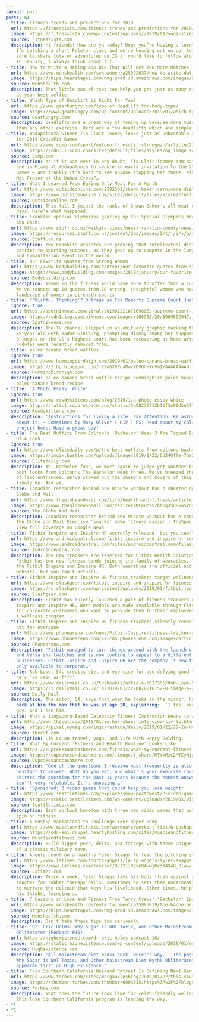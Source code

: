 ```yaml
---
layout: post
posts: &1
- title: Fitness trends and predictions for 2019
  url: https://fitnessista.com/fitness-trends-and-predictions-for-2019/
  image: https://fitnessista.com/wp-content/uploads//2019/01/yoga-strength.jpg
  source: Fitnessista.com
  description: Hi friends! How are ya today? Hope you’re having a lovely morning!
    I’m catching a short Peloton class and we’re heading out on our trip. I’ll be
    sure to share lots of adventures on IG if you’d like to follow along the fun.
    In January, I always think about fit…
- title: How to Write a Dating App Bio That Will Get You More Matches
  url: https://www.menshealth.com/sex-women/a25992637/how-to-write-dating-app-bio-tinder-bumble/
  image: https://hips.hearstapps.com/hmg-prod.s3.amazonaws.com/images/businessman-texting-on-cell-phone-in-subway-station-royalty-free-image-904590648-1548177235.jpg?crop=1.00xw:0.753xh;0,0.247xh&resize=1200:*
  source: Menshealth.com
  description: That little box of text can help you get just as many right-swipes
    as your best selfie.
- title: Which Type of Deadlift is Right For You?
  url: https://www.gearhungry.com/type-of-deadlift-for-body-type/
  image: https://www.gearhungry.com/wp-content/uploads/2019/01/which-type-of-deadlift-is-right-for-you.jpg
  source: Gearhungry.com
  description: Deadlifts are a great way of toning up because more muscles get worked
    than any other exercise. Here are a few deadlifts which are simple but effective.
- title: Wodapalooza winner Tia-Clair Toomey looks just as unbeatable as Mat Fraser
    for 2019 CrossFit Games
  url: https://www.scmp.com/sport/outdoor/crossfit-strongman/article/2183123/wodapalooza-winner-tia-clair-toomey-looks-just
  image: https://cdn3.i-scmp.com/sites/default/files/styles/og_image_scmp_generic/public/images/methode/2019/01/22/65645790-1dfa-11e9-9b66-f8d7b487d426_image_hires_124001.jpg?itok=zOCVwt9E
  source: Scmp.com
  description: As if it was ever in any doubt, Tia-Clair Toomey dominated from day
    one in Miami at Wodapalooza to secure an early invitation to the 2019 CrossFit
    Games – and frankly it’s hard to see anyone stopping her there, either. Just like
    Mat Fraser at the Dubai CrossF…
- title: What I Learned From Eating Only Meat For A Month
  url: https://www.outsideonline.com/2382501/shawn-baker-carnivore-diet-test
  image: https://www.outsideonline.com/sites/default/files/styles/full-page/public/2019/01/15/carnivore-diet-guy_h.jpg?itok=VyOfU3NQ
  source: Outsideonline.com
  description: This fall I joined the ranks of Shawn Baker's all-meat cult for 30
    days. Here's what happened.
- title: Franklin special olympians gearing up for Special Olympics World Games in
    Abu Dhabi
  url: https://www.stuff.co.nz/waikato-times/news/franklin-county-news/110084265/franklin-special-olympians-gearing-up-for-special-olympics-world-games-in-abu-dhabi
  image: https://resources.stuff.co.nz/content/dam/images/1/t/j/i/v/p/image.related.StuffLandscapeSixteenByNine.1420x800.1tjhk9.png/1548127155031.jpg
  source: Stuff.co.nz
  description: Two Franklin athletes are proving that intellectual disability is no
    barrier to sporting success, as they gear up to compete in the largest sports
    and humanitarian event in the world.
- title: Our Favorite Quotes from Strong Women
  url: https://www.bodybuilding.com/content/our-favorite-quotes-from-strong-women.html
  image: https://www.bodybuilding.com/images/2019/january/our-favorite-quotes-from-strong-women-header-960x540.jpg
  source: Bodybuilding.com
  description: Women in the fitness world have more to offer than a cute workout outfit.
    We've rounded up 10 quotes from 10 strong, insightful women who have shaped the
    landscape of women in strength sports.
- title: "'Wishful Thinking'? Outrage as Fox Reports Supreme Court Justice's 'Death'"
  ignore: true
  url: https://sputniknews.com/viral/201901221071696062-supreme-court-justice-death-error/
  image: https://cdn1.img.sputniknews.com/images/106965/20/1069652047.jpg
  source: Sputniknews.com
  description: The TV channel slipped in an obituary graphic marking the death of
    85-year-old Ruth Bader Ginsburg, prompting dismay among her supporters. One of
    9 judges on the US's highest court has been recovering at home after cancerous
    nodules were recently removed from…
- title: paleo banana bread waffles
  ignore: true
  url: https://www.hummingbirdhigh.com/2019/01/paleo-banana-bread-waffles.html
  image: https://3.bp.blogspot.com/-7to6XRPnaNw/XDVOhHXoVmI/AAAAAAAAU_I/C_BZjpWdXvMhUhwpcuCxcSJoRWim1pzRgCLcBGAs/w1200-h630-p-k-no-nu/paleo_banana_bread_waffle_recipe_IMG_2315.jpg
  source: Hummingbirdhigh.com
  description: paleo banana bread waffle recipe hummingbird paleo banana waffles recipe
    paleo banana bread recipe
- title: 'A Photo Essay: White'
  ignore: true
  url: https://www.rowdykittens.com/blog/2019/1/a-photo-essay-white
  image: http://static1.squarespace.com/static/5a98236712b13f3e90dbe2f7/5a9b325724012c49fc308e50/5c477e3cb91c91570015213d/1548190611065/Colors.jpg?format=1500w
  source: Rowdykittens.com
  description: 'Instructions for living a life: Pay attention. Be astonished. Tell
    about it. — Sometimes by Mary Oliver ( RIP ) PS: Read about my color themed photography
    project here. Have a great day!'
- title: The Best Outfits From Colton's 'Bachelor' Week 3 Are Topped By A Treasure
    Of A Look
  ignore: true
  url: https://www.elitedaily.com/p/the-best-outfits-from-coltons-bachelor-week-3-are-topped-by-a-treasure-of-a-look-15863476
  image: https://imgix.bustle.com/uploads/image/2019/1/22/6d240ffe-7ba2-439b-8b5b-8be46cf1882e-150439_5870.jpg?w=1200&h=630&q=70&fit=crop&crop=faces&fm=jpg
  source: Elitedaily.com
  description: Ah, Bachelor fans, we meet again to judge yet another batch of the
    best looks from Colton's The Bachelor week three. We've breezed through a whirlwind
    of limo entrances. We've staked out the shakers and movers of this season will
    likely be. And we…
- title: Canadian researcher behind one-minute workout has a shorter option - The
    Globe and Mail
  url: https://www.theglobeandmail.com/life/health-and-fitness/article-the-canadian-researcher-who-coined-the-one-minute-workout-has-an-even/
  image: https://www.theglobeandmail.com/resizer/MLaHbsS7bb0gJSD8vw5rdQ8pcOc=/1200x0/filters:quality(80)/arc-anglerfish-tgam-prod-tgam.s3.amazonaws.com/public/YXNFPGVGERGNZPRBNEVMYYRPZQ.JPG
  source: The Globe And Mail
  description: Canadian researcher behind one-minute workout has a shorter option
    The Globe and Mail Exercise 'snacks' make fitness easier | TheSpec.com TheSpec.com
    View full coverage on Google News
- title: Fitbit Inspire and Inspire HR secretly released, but you can't buy them
  url: https://www.androidcentral.com/fitbit-inspire-and-inspire-hr-secretly-released-you-cant-buy-them
  image: https://www.androidcentral.com/sites/androidcentral.com/files/styles/large/public/article_images/2019/01/fitbit-inspire-inspire-hr%20cropped.jpg?itok=u5yw1a_w
  source: Androidcentral.com
  description: The new trackers are reserved for Fitbit Health Solutions customers.
    Fitbit has two new fitness bands joining its family of wearables. They're called
    the Fitbit Inspire and Inspire HR. Both wearables are official and on Fitbit's
    website, but you can't actuall…
- title: Fitbit Inspire and Inspire HR fitness trackers target wellness programs
  url: https://www.slashgear.com/fitbit-inspire-and-inspire-hr-fitness-trackers-target-wellness-programs-21562956/
  image: https://c.slashgear.com/wp-content/uploads/2019/01/fitbit.jpg
  source: Slashgear.com
  description: Fitbit has quietly launched a pair of fitness trackers called the Fitbit
    Inspire and Inspire HR. Both models are made available through Fitbit Health Solutions
    for corporate customers who want to provide them to their employees as part of
    a wellness program. …
- title: Fitbit Inspire and Inspire HR fitness trackers silently revealed, but they're
    not for everyone
  url: https://www.phonearena.com/news/Fitbit-Inspire-fitness-tracker-revealed_id113037
  image: https://www.phonearena.com//i-cdn.phonearena.com/images/article/113037-two/Fitbit-Inspire-and-Inspire-HR-fitness-trackers-silently-revealed-but-theyre-not-for-everyone.jpg
  source: Phonearena.com
  description: 'Fitbit managed to turn things around with the launch of the Ionic
    and Versa smartwatches and is now looking to appeal to a different type of customers:
    businesses. Fitbit Inspire and Inspire HR are the company''s new fitness trackers
    only available to corporat…'
- title: Rob Lowe, 54, credits diet and exercise for age-defying good looks and admits
    he's 'as vain as f***'
  url: https://www.dailymail.co.uk/tvshowbiz/article-6617385/Rob-Lowe-54-credits-diet-exercise-age-defying-good-looks-admits-hes-vain-f.html
  image: https://i.dailymail.co.uk/1s/2019/01/22/00/8816152-0-image-a-27_1548117158939.jpg
  source: Daily Mail
  description: The actor, 54, says that when he looks in the mirror, he sees looking
    back at him the man that he was at age 28, explaining:  'I feel exactly like that
    guy. And I see him.'
- title: What a Singapore-Based Celebrity Fitness Instructor Wears to Work
  url: http://www.thecut.com/2019/01/in-her-shoes-interview-liv-lo.html
  image: https://pixel.nymag.com/imgs/fashion/daily/2019/01/22/22-In-Her-Shoes-1-LivLo627-Edit.w1200.h630.jpg
  source: Thecut.com
  description: Liv Lo on travel, yoga, and life with Henry Golding.
- title: What My Current 'Fitness and Health Routine' Looks Like
  url: https://cupcakesandcashmere.com/fitness/what-my-current-fitness-and-health-routine-looks-like
  image: https://cupcakesandcashmere.com/.image/t_share/MTYxMzc2MTEyNjg3OTgyNTA0/img_4713.jpg
  source: Cupcakesandcashmere.com
  description: 'One of the questions I receive most frequently is also one I''m most
    hesitant to answer: What do you eat, and what''s your exercise routine? I''ve
    skirted the question for the past 11 years because the honest answer, frankly,
    isn''t very relatable. It''s annoying,…'
- title: 'Sponsored: 3 video games that could help you lose weight'
  url: https://www.seattletimes.com/explore/shop-northwest/3-video-games-that-could-help-you-lose-weight/
  image: https://static.seattletimes.com/wp-content/uploads/2019/01/vidgame1_0127-1200x630.jpg
  source: Seattletimes.com
  description: Beat workout boredom with three new video games that put a whole new
    spin on fitness.
- title: 6 Pushup Variations to Challenge Your Upper Body
  url: https://www.muscleandfitness.com/workouts/workout-tips/6-pushup-variations-challenge-your-upper-body
  image: https://cdn-ami-drupal.heartyhosting.com/sites/muscleandfitness.com/files/media/1109-main-pushup-plates.jpg
  source: Muscleandfitness.com
  description: Build bigger pecs, delts, and triceps with these unique variations
    of a classic military move.
- title: Angels count on a healthy Tyler Skaggs to lead the pitching staff
  url: https://www.latimes.com/sports/angels/la-sp-angels-tyler-skaggs-20190121-story.html
  image: https://www.latimes.com/resizer/B7I21id2veQ4wwjHcdX4X4B_Zlw=/1200x0/arc-anglerfish-arc2-prod-tronc.s3.amazonaws.com/public/2RSJNW5PC5HD7G72IIYKOQWA2U.jpg
  source: Latimes.com
  description: Twice a week, Tyler Skaggs lays his body flush against a yoga mat and
    reaches for rubber therapy balls. Sometimes he sets them underneath his shoulders
    to nurture the deltoid that keys his livelihood. Other times, he places them between
    his thighs, focusing a…
- title: 7 Lessons in Love and Fitness From Terry Crews' 'Bachelor' Episode
  url: https://www.menshealth.com/entertainment/a25993039/the-bachelor-episode-3-terry-crews-workout/
  image: https://hips.hearstapps.com/hmg-prod.s3.amazonaws.com/images/150441-7132-1548175349.jpg?crop=0.732xw:0.550xh;0.119xw,0.178xh&resize=1200:*
  source: Menshealth.com
  description: Don't take these tips too seriously.
- title: 'Dr. Eric Helms: Why Sugar is NOT Toxic, and Other Mainstream Diet Myths
    Obliterated (Podcast #16)'
  url: https://highexistence.com/dr-eric-helms-podcast-16/
  image: https://static.highexistence.com/wp-content/uploads/2019/01/eric-helms-highexistence-1-600x315.png
  source: Highexistence.com
  description: 'All mainstream diet books suck. Here''s why... The post Dr. Eric Helms:
    Why Sugar is NOT Toxic, and Other Mainstream Diet Myths Obliterated (Podcast #16)
    appeared first on High Existence.'
- title: This Southern California Weekend Retreat Is Defining Next-Gen Wellness
  url: https://www.forbes.com/sites/margauxlushing/2019/01/22/this-southern-california-weekend-retreat-is-defining-next-gen-wellness/
  image: https://thumbor.forbes.com/thumbor/600x315/https%3A%2F%2Fblogs-images.forbes.com%2Fmargauxlushing%2Ffiles%2F2019%2F01%2FWES_676-1200x800.jpg
  source: Forbes.com
  description: What does the future look like for celeb-friendly wellness retreats?
    This luxe Southern California program is leading the way.
- *1
- *1
---
```


